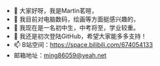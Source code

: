 - 👋 大家好呀，我是Martin茗暄，
- 👀 我目前对电脑数码，绘画等方面挺感兴趣的，
- 🌱 我现在是一名初中生，中考将至，学业较重。
- 💞️ 我还是初次登陆GitHub，希望大家能多多支持！
- 📫 B站空间：https://space.bilibili.com/674054133
- 邮箱地址：ming86059@yeah.net

<!---
Mingxuan666888/Mingxuan666888 is a ✨ special ✨ repository because its `README.md` (this file) appears on your GitHub profile.
You can click the Preview link to take a look at your changes.
--->
